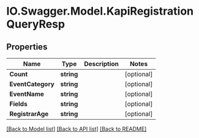 # IO.Swagger.Model.KapiRegistrationQueryResp
## Properties

Name | Type | Description | Notes
------------ | ------------- | ------------- | -------------
**Count** | **string** |  | [optional] 
**EventCategory** | **string** |  | [optional] 
**EventName** | **string** |  | [optional] 
**Fields** | **string** |  | [optional] 
**RegistrarAge** | **string** |  | [optional] 

[[Back to Model list]](../README.md#documentation-for-models) [[Back to API list]](../README.md#documentation-for-api-endpoints) [[Back to README]](../README.md)

